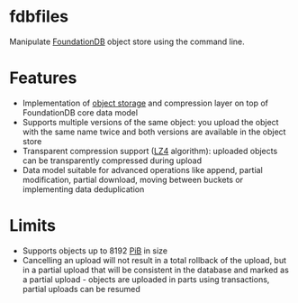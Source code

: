 # fdbfiles
Manipulate [FoundationDB](https://www.foundationdb.org/) object store using the command line.

# Features
- Implementation of [object storage](https://en.wikipedia.org/wiki/Object_storage) and compression layer on top of FoundationDB core data model
- Supports multiple versions of the same object: you upload the object with the same name twice and both versions are available in the object store
- Transparent compression support ([LZ4](https://lz4.github.io/lz4/) algorithm): uploaded objects can be transparently compressed during upload
- Data model suitable for advanced operations like append, partial modification, partial download, moving between buckets or implementing data deduplication
 
# Limits
- Supports objects up to 8192 [PiB](https://en.wikipedia.org/wiki/Pebibyte) in size
- Cancelling an upload will not result in a total rollback of the upload, but in a partial upload that will be consistent in the database and marked as a partial upload - objects are uploaded in parts using transactions, partial uploads can be resumed
